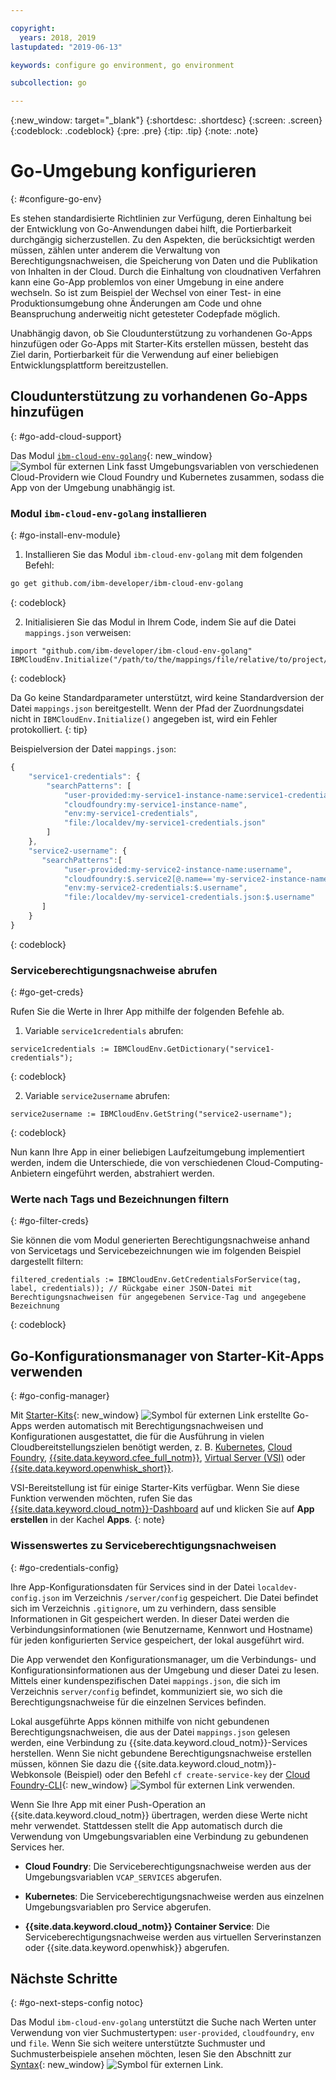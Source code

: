```yaml
---

copyright:
  years: 2018, 2019
lastupdated: "2019-06-13"

keywords: configure go environment, go environment

subcollection: go

---
```


{:new_window: target="_blank"}
{:shortdesc: .shortdesc}
{:screen: .screen}
{:codeblock: .codeblock}
{:pre: .pre}
{:tip: .tip}
{:note: .note}

# Go-Umgebung konfigurieren
{: #configure-go-env}

Es stehen standardisierte Richtlinien zur Verfügung, deren Einhaltung bei der Entwicklung von Go-Anwendungen dabei hilft, die Portierbarkeit durchgängig sicherzustellen. Zu den Aspekten, die berücksichtigt werden müssen, zählen unter anderem die Verwaltung von Berechtigungsnachweisen, die Speicherung von Daten und die Publikation von Inhalten in der Cloud. Durch die Einhaltung von cloudnativen Verfahren kann eine Go-App problemlos von einer Umgebung in eine andere wechseln. So ist zum Beispiel der Wechsel von einer Test- in eine Produktionsumgebung ohne Änderungen am Code und ohne Beanspruchung anderweitig nicht getesteter Codepfade möglich. 

Unabhängig davon, ob Sie Cloudunterstützung zu vorhandenen Go-Apps hinzufügen oder Go-Apps mit Starter-Kits erstellen müssen, besteht das Ziel darin, Portierbarkeit für die Verwendung auf einer beliebigen Entwicklungsplattform bereitzustellen. 

## Cloudunterstützung zu vorhandenen Go-Apps hinzufügen
{: #go-add-cloud-support}

Das Modul [`ibm-cloud-env-golang`](https://github.com/ibm-developer/ibm-cloud-env-golang){: new_window} ![Symbol für externen Link](../icons/launch-glyph.svg "Symbol für externen Link") fasst Umgebungsvariablen von verschiedenen Cloud-Providern wie Cloud Foundry und Kubernetes zusammen, sodass die App von der Umgebung unabhängig ist. 

### Modul `ibm-cloud-env-golang` installieren
{: #go-install-env-module}

1. Installieren Sie das Modul `ibm-cloud-env-golang` mit dem folgenden Befehl:
  ```bash
  go get github.com/ibm-developer/ibm-cloud-env-golang
  ```
  {: codeblock}

2. Initialisieren Sie das Modul in Ihrem Code, indem Sie auf die Datei `mappings.json` verweisen:
  ```golang
  import "github.com/ibm-developer/ibm-cloud-env-golang"
  IBMCloudEnv.Initialize("/path/to/the/mappings/file/relative/to/project/root")
  ```
  {: codeblock}

  Da Go keine Standardparameter unterstützt, wird keine Standardversion der Datei `mappings.json` bereitgestellt. Wenn der Pfad der Zuordnungsdatei nicht in `IBMCloudEnv.Initialize()` angegeben ist, wird ein Fehler protokolliert. 
  {: tip}

  Beispielversion der Datei `mappings.json`:
  ```javascript
  {
      "service1-credentials": {
          "searchPatterns": [
              "user-provided:my-service1-instance-name:service1-credentials",
              "cloudfoundry:my-service1-instance-name", 
              "env:my-service1-credentials", 
              "file:/localdev/my-service1-credentials.json" 
          ]
      },
      "service2-username": {
         "searchPatterns":[
              "user-provided:my-service2-instance-name:username",
              "cloudfoundry:$.service2[@.name=='my-service2-instance-name'].credentials.username",
              "env:my-service2-credentials:$.username",
              "file:/localdev/my-service1-credentials.json:$.username"
         ]
      }
  }
  ```
  {: codeblock}

### Serviceberechtigungsnachweise abrufen
{: #go-get-creds}

Rufen Sie die Werte in Ihrer App mithilfe der folgenden Befehle ab. 

1. Variable `service1credentials` abrufen:
  ```golang
  service1credentials := IBMCloudEnv.GetDictionary("service1-credentials"); 
  ```
  {: codeblock}

2. Variable `service2username` abrufen:
  ```golang
  service2username := IBMCloudEnv.GetString("service2-username");
  ```
  {: codeblock}

Nun kann Ihre App in einer beliebigen Laufzeitumgebung implementiert werden, indem die Unterschiede, die von verschiedenen Cloud-Computing-Anbietern eingeführt werden, abstrahiert werden. 

### Werte nach Tags und Bezeichnungen filtern
{: #go-filter-creds}

Sie können die vom Modul generierten Berechtigungsnachweise anhand von Servicetags und Servicebezeichnungen wie im folgenden Beispiel dargestellt filtern:
```golang
filtered_credentials := IBMCloudEnv.GetCredentialsForService(tag, label, credentials)); // Rückgabe einer JSON-Datei mit Berechtigungsnachweisen für angegebenen Service-Tag und angegebene Bezeichnung
```
{: codeblock}

## Go-Konfigurationsmanager von Starter-Kit-Apps verwenden
{: #go-config-manager}

Mit [Starter-Kits](https://cloud.ibm.com/developer/appservice/starter-kits){: new_window} ![Symbol für externen Link](../icons/launch-glyph.svg "Symbol für externen Link") erstellte Go-Apps werden automatisch mit Berechtigungsnachweisen und Konfigurationen ausgestattet, die für die Ausführung in vielen Cloudbereitstellungszielen benötigt werden, z. B. [Kubernetes](/docs/containers?topic=containers-getting-started), [Cloud Foundry](/docs/cloud-foundry-public?topic=cloud-foundry-public-about-cf), [{{site.data.keyword.cfee_full_notm}}](/docs/cloud-foundry?topic=cloud-foundry-about), [Virtual Server (VSI)](/docs/vsi?topic=virtual-servers-getting-started-tutorial) oder [{{site.data.keyword.openwhisk_short}}](/docs/openwhisk?topic=cloud-functions-getting_started). 

  VSI-Bereitstellung ist für einige Starter-Kits verfügbar. Wenn Sie diese Funktion verwenden möchten, rufen Sie das [{{site.data.keyword.cloud_notm}}-Dashboard](https://{DomainName}) auf und klicken Sie auf **App erstellen** in der Kachel **Apps**.
  {: note}

### Wissenswertes zu Serviceberechtigungsnachweisen
{: #go-credentials-config}

Ihre App-Konfigurationsdaten für Services sind in der Datei `localdev-config.json` im Verzeichnis `/server/config` gespeichert. Die Datei befindet sich im Verzeichnis `.gitignore`, um zu verhindern, dass sensible Informationen in Git gespeichert werden. In dieser Datei werden die Verbindungsinformationen (wie Benutzername, Kennwort und Hostname) für jeden konfigurierten Service gespeichert, der lokal ausgeführt wird.

Die App verwendet den Konfigurationsmanager, um die Verbindungs- und Konfigurationsinformationen aus der Umgebung und dieser Datei zu lesen. Mittels einer kundenspezifischen Datei `mappings.json`, die sich im Verzeichnis `server/config` befindet, kommuniziert sie, wo sich die Berechtigungsnachweise für die einzelnen Services befinden.

Lokal ausgeführte Apps können mithilfe von nicht gebundenen Berechtigungsnachweisen, die aus der Datei `mappings.json` gelesen werden, eine Verbindung zu {{site.data.keyword.cloud_notm}}-Services herstellen. Wenn Sie nicht gebundene Berechtigungsnachweise erstellen müssen, können Sie dazu die {{site.data.keyword.cloud_notm}}-Webkonsole (Beispiel) oder den Befehl `cf create-service-key` der [Cloud Foundry-CLI](https://docs.cloudfoundry.org/cf-cli/){: new_window} ![Symbol für externen Link](../icons/launch-glyph.svg "Symbol für externen Link") verwenden.

Wenn Sie Ihre App mit einer Push-Operation an {{site.data.keyword.cloud_notm}} übertragen, werden diese Werte nicht mehr verwendet. Stattdessen stellt die App automatisch durch die Verwendung von Umgebungsvariablen eine Verbindung zu gebundenen Services her.  

* **Cloud Foundry**: Die Serviceberechtigungsnachweise werden aus der Umgebungsvariablen `VCAP_SERVICES` abgerufen.

* **Kubernetes**: Die Serviceberechtigungsnachweise werden aus einzelnen Umgebungsvariablen pro Service abgerufen.

* **{{site.data.keyword.cloud_notm}} Container Service**: Die Serviceberechtigungsnachweise werden aus virtuellen Serverinstanzen oder {{site.data.keyword.openwhisk}} abgerufen. 

## Nächste Schritte
{: #go-next-steps-config notoc}

Das Modul `ibm-cloud-env-golang` unterstützt die Suche nach Werten unter Verwendung von vier Suchmustertypen: `user-provided`, `cloudfoundry`, `env` und `file`. Wenn Sie sich weitere unterstützte Suchmuster und Suchmusterbeispiele ansehen möchten, lesen Sie den Abschnitt zur [Syntax](https://github.com/ibm-developer/ibm-cloud-env-golang#usage){: new_window} ![Symbol für externen Link](../icons/launch-glyph.svg "Symbol für externen Link").
